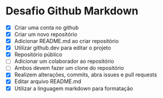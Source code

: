 # Desafio Github Markdown

- [x] Criar uma conta no github
- [x] Criar um novo repositório 
- [x] Adicionar README.md ao criar repositório
- [x] Utilizar github.dev para editar o projeto
- [x] Repositório público 
- [ ] Adicionar um colaborador ao repositório 
- [ ] Ambos devem fazer um clone do repositório
- [x] Realizem alterações, commits, abra issues e pull requests
- [x] Editar arquivo README.md
- [x] Utilizar a linguagem markdown para formatação